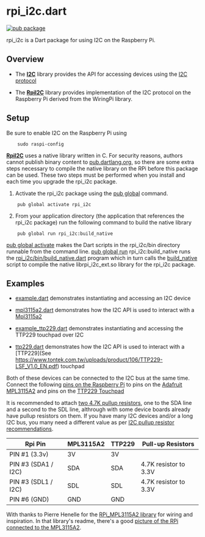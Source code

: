 # rpi_i2c.dart

[![pub package](https://img.shields.io/pub/v/rpi_i2c.svg)](https://pub.dartlang.org/packages/rpi_i2c)

rpi_i2c is a Dart package for using I2C on the Raspberry Pi.

## Overview

 * The [__I2C__](lib/i2c.dart) library provides the API for accessing devices
   using the [I2C protocol](https://en.wikipedia.org/wiki/I%C2%B2C)

 * The [__RpiI2C__](lib/rpi_i2c.dart) library provides implementation of
   the I2C protocol on the Raspberry Pi derived from the WiringPi library.

## Setup

Be sure to enable I2C on the Raspberry Pi using
```
    sudo raspi-config
```

[__RpiI2C__](lib/rpi_i2c.dart) uses a native library written in C.
For security reasons, authors cannot publish binary content
to [pub.dartlang.org](https://pub.dartlang.org/), so there are some extra
steps necessary to compile the native library on the RPi before this package
can be used. These two steps must be performed when you install and each time
you upgrade the rpi_i2c package.

1) Activate the rpi_i2c package using the
[pub global](https://www.dartlang.org/tools/pub/cmd/pub-global.html) command.
```
    pub global activate rpi_i2c
```

2) From your application directory (the application that references
the rpi_i2c package) run the following command to build the native library
```
    pub global run rpi_i2c:build_native
```

[pub global activate](https://www.dartlang.org/tools/pub/cmd/pub-global.html#activating-a-package)
makes the Dart scripts in the rpi_i2c/bin directory runnable
from the command line.
[pub global run](https://www.dartlang.org/tools/pub/cmd/pub-global.html#running-a-script)
rpi_i2c:build_native runs the [rpi_i2c/bin/build_native.dart](bin/build_native.dart)
program which in turn calls the [build_native](lib/src/native/build_native) script
to compile the native librpi_i2c_ext.so library for the rpi_i2c package.

## Examples

 * [example.dart](example/example.dart) demonstrates instantiating and accessing an I2C device

 * [mpl3115a2.dart](example/mpl3115a2.dart) demonstrates how the I2C API is used
   to interact with a [Mpl3115a2](https://www.nxp.com/docs/en/data-sheet/MPL3115A2.pdf)

 * [example_ttp229.dart](example/example_ttp229.dart) demonstrates instantiating and accessing
   the TTP229 touchpad over I2C

 * [ttp229.dart](example/ttp229.dart) demonstrates how the I2C API is used
   to interact with a [TTP229](See https://www.tontek.com.tw/uploads/product/106/TTP229-LSF_V1.0_EN.pdf) touchpad

Both of these devices can be connected to the I2C bus at the same time.
Connect the following [pins on the Raspberry Pi](https://www.raspberrypi.org/documentation/usage/gpio/)
to pins on the [Adafruit MPL3115A2](https://www.adafruit.com/product/1893)
and pins on the [TTP229 Touchpad](https://robotdyn.com/16-keys-capacitive-touch-ttp229-i2c-module.html)

It is recommended to attach
[two 4.7K pullup resistors](https://learn.sparkfun.com/tutorials/i2c/i2c-at-the-hardware-level),
one to the SDA line and a second to the SDL line,
althrough with some device boards already have pullup resistors on them.
If you have many I2C devices and/or a long I2C bus, you many need a different value
as per [I2C pullup resistor recommendations](https://www.google.com/search?q=i2c+pullup+resistor).

| Rpi Pin              | MPL3115A2 | TTP229    | Pull-up Resistors       |
| -------------------- | --------- |---------- | ----------------------- |
| PIN #1 (3.3v)        | 3V        | 3V        |                         |
| PIN #3 (SDA1 / I2C)  | SDA       | SDA       | 4.7K resistor to 3.3V   |
| PIN #3 (SDL1 / I2C)  | SDL       | SDL       | 4.7K resistor to 3.3V   |
| PIN #6 (GND)         | GND       | GND       |                         |

With thanks to Pierre Henelle for the [RPi_MPL3115A2 library](https://github.com/phenelle/RPi_MPL3115A2)
for wiring and inspiration. In that library's readme, there's a good
[picture of the RPi connected to the MPL3115A2](https://github.com/phenelle/RPi_MPL3115A2#wiring-to-the-pi).
